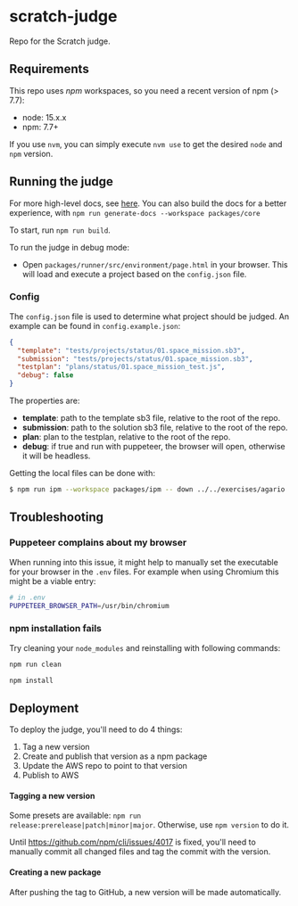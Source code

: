 # scratch-judge

Repo for the Scratch judge.

## Requirements

This repo uses _npm_ workspaces, so you need a recent version of npm (> 7.7):

- node: 15.x.x
- npm: 7.7+

If you use `nvm`, you can simply execute `nvm use` to get the desired `node` and `npm` version.

## Running the judge

For more high-level docs, see [here](./packages/core/pages/index.md).
You can also build the docs for a better experience, with `npm run generate-docs --workspace packages/core`

To start, run `npm run build`.

To run the judge in debug mode:

- Open `packages/runner/src/environment/page.html` in your browser. This will load and execute a project based on the `config.json` file.

### Config

The `config.json` file is used to determine what project should be judged.
An example can be found in `config.example.json`:

```json
{
  "template": "tests/projects/status/01.space_mission.sb3",
  "submission": "tests/projects/status/01.space_mission.sb3",
  "testplan": "plans/status/01.space_mission_test.js",
  "debug": false
}
```

The properties are:

- **template**: path to the template sb3 file, relative to the root of the repo.
- **submission**: path to the solution sb3 file, relative to the root of the repo.
- **plan**: plan to the testplan, relative to the root of the repo.
- **debug**: if true and run with puppeteer, the browser will open, otherwise it will be headless.

Getting the local files can be done with:

```bash
$ npm run ipm --workspace packages/ipm -- down ../../exercises/agario
```

## Troubleshooting

### Puppeteer complains about my browser

When running into this issue, it might help to manually set the executable for your browser in the `.env` files. For example when using Chromium this might be a viable entry:

```bash
# in .env
PUPPETEER_BROWSER_PATH=/usr/bin/chromium
```

### npm installation fails

Try cleaning your `node_modules` and reinstalling with following commands:

```bash
npm run clean

npm install
```

## Deployment

To deploy the judge, you'll need to do 4 things:

1. Tag a new version
2. Create and publish that version as a npm package
3. Update the AWS repo to point to that version
4. Publish to AWS

#### Tagging a new version

Some presets are available: `npm run release:prerelease|patch|minor|major`.
Otherwise, use `npm version` to do it.

Until https://github.com/npm/cli/issues/4017 is fixed, you'll need to manually
commit all changed files and tag the commit with the version.

#### Creating a new package

After pushing the tag to GitHub, a new version will be made automatically.
